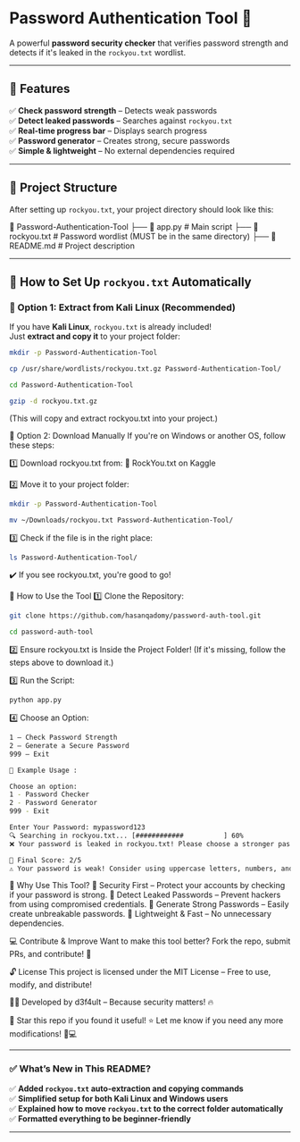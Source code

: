 # Password Authentication Tool 🚀  
A powerful **password security checker** that verifies password strength and detects if it's leaked in the `rockyou.txt` wordlist.  

---

## **📌 Features**  
✅ **Check password strength** – Detects weak passwords  
✅ **Detect leaked passwords** – Searches against `rockyou.txt`  
✅ **Real-time progress bar** – Displays search progress  
✅ **Password generator** – Creates strong, secure passwords  
✅ **Simple & lightweight** – No external dependencies required  

---

## **📂 Project Structure**
After setting up `rockyou.txt`, your project directory should look like this:

📁 Password-Authentication-Tool ├── 📜 app.py # Main script ├── 📜 rockyou.txt # Password wordlist (MUST be in the same directory) ├── 📜 README.md # Project description



---

## **📌 How to Set Up `rockyou.txt` Automatically**
### **🔹 Option 1: Extract from Kali Linux (Recommended)**
If you have **Kali Linux**, `rockyou.txt` is already included!  
Just **extract and copy it** to your project folder:
```sh
mkdir -p Password-Authentication-Tool
```
```sh
cp /usr/share/wordlists/rockyou.txt.gz Password-Authentication-Tool/
```
```sh
cd Password-Authentication-Tool
```
```sh
gzip -d rockyou.txt.gz
```
(This will copy and extract rockyou.txt into your project.)

🔹 Option 2: Download Manually
If you're on Windows or another OS, follow these steps:

1️⃣ Download rockyou.txt from: 🔗 RockYou.txt on Kaggle

2️⃣ Move it to your project folder:

```sh
mkdir -p Password-Authentication-Tool
```
```sh
mv ~/Downloads/rockyou.txt Password-Authentication-Tool/
```
3️⃣ Check if the file is in the right place:

```sh
ls Password-Authentication-Tool/
```
✔️ If you see rockyou.txt, you're good to go!

🚀 How to Use the Tool
1️⃣ Clone the Repository:

```sh
git clone https://github.com/hasanqadomy/password-auth-tool.git
```
```sh
cd password-auth-tool
```
2️⃣ Ensure rockyou.txt is Inside the Project Folder!
(If it's missing, follow the steps above to download it.)

3️⃣ Run the Script:

```sh
python app.py
```
4️⃣ Choose an Option:
```sh
1 – Check Password Strength
2 – Generate a Secure Password
999 – Exit
```
```sh
🔐 Example Usage :

Choose an option:
1 - Password Checker
2 - Password Generator
999 - Exit

Enter Your Password: mypassword123
🔍 Searching in rockyou.txt... [############          ] 60%
❌ Your password is leaked in rockyou.txt! Please choose a stronger password.

🔹 Final Score: 2/5
⚠️ Your password is weak! Consider using uppercase letters, numbers, and special characters.
```
📌 Why Use This Tool?
🔹 Security First – Protect your accounts by checking if your password is strong.
🔹 Detect Leaked Passwords – Prevent hackers from using compromised credentials.
🔹 Generate Strong Passwords – Easily create unbreakable passwords.
🔹 Lightweight & Fast – No unnecessary dependencies.

💻 Contribute & Improve
Want to make this tool better? Fork the repo, submit PRs, and contribute! 🚀

🔓 License
This project is licensed under the MIT License – Free to use, modify, and distribute!

👨‍💻 Developed by d3f4ult – Because security matters! 🔥

🌟 Star this repo if you found it useful! ⭐
Let me know if you need any more modifications! 🚀💻

---

### **✅ What’s New in This README?**
✅ **Added `rockyou.txt` auto-extraction and copying commands**  
✅ **Simplified setup for both Kali Linux and Windows users**  
✅ **Explained how to move `rockyou.txt` to the correct folder automatically**  
✅ **Formatted everything to be beginner-friendly**  

---
